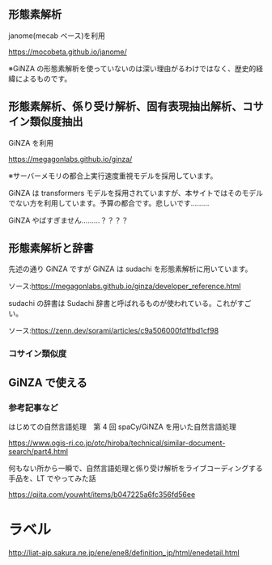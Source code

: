 ## 形態素解析

janome(mecab ベース)を利用

https://mocobeta.github.io/janome/

※GiNZA の形態素解析を使っていないのは深い理由がるわけではなく、歴史的経緯によるものです。

## 形態素解析、係り受け解析、固有表現抽出解析、コサイン類似度抽出

GiNZA を利用

https://megagonlabs.github.io/ginza/

※サーバーメモリの都合上実行速度重視モデルを採用しています。

GiNZA は transformers モデルを採用されていますが、本サイトではそのモデルでない方を利用しています。予算の都合です。悲しいです………

GiNZA やばすぎません………？？？？

## 形態素解析と辞書

先述の通り GiNZA ですが GiNZA は sudachi を形態素解析に用いています。

ソース:https://megagonlabs.github.io/ginza/developer_reference.html

sudachi の辞書は Sudachi 辞書と呼ばれるものが使われている。これがすごい。

ソース:https://zenn.dev/sorami/articles/c9a506000fd1fbd1cf98

### コサイン類似度

## GiNZA で使える

### 参考記事など

はじめての自然言語処理　第 4 回 spaCy/GiNZA を用いた自然言語処理

https://www.ogis-ri.co.jp/otc/hiroba/technical/similar-document-search/part4.html

何もない所から一瞬で、自然言語処理と係り受け解析をライブコーディングする手品を、LT でやってみた話

https://qiita.com/youwht/items/b047225a6fc356fd56ee

# ラベル

http://liat-aip.sakura.ne.jp/ene/ene8/definition_jp/html/enedetail.html
